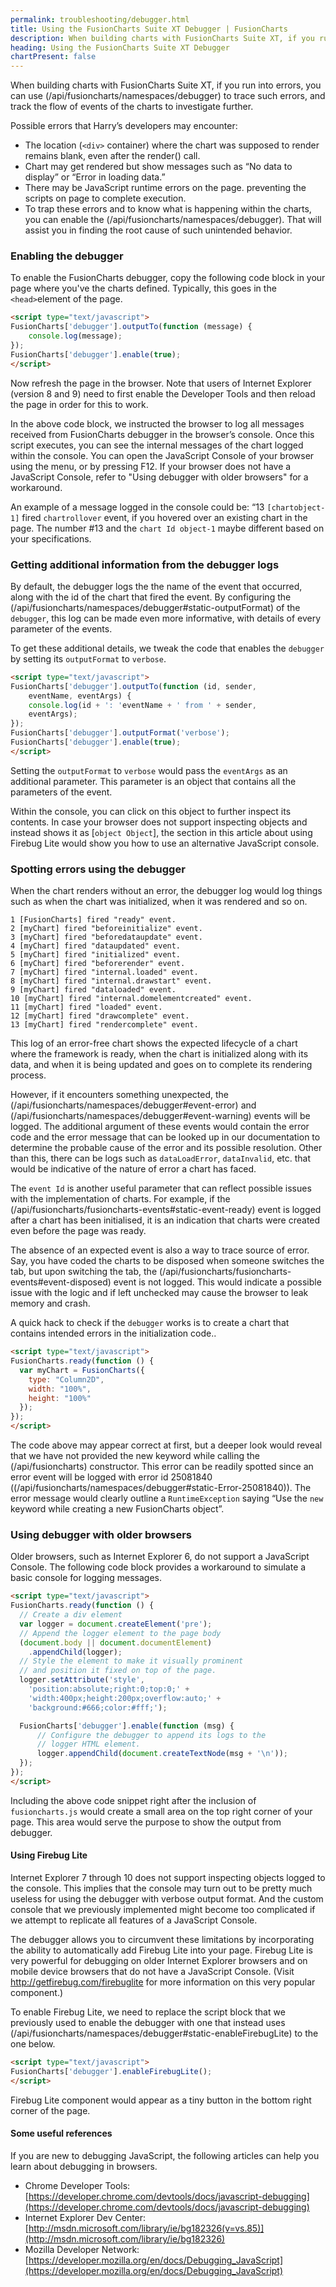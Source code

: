 ```yaml
---
permalink: troubleshooting/debugger.html
title: Using the FusionCharts Suite XT Debugger | FusionCharts
description: When building charts with FusionCharts Suite XT, if you run into errors, you can use our troubleshooting to trace such errors
heading: Using the FusionCharts Suite XT Debugger
chartPresent: false
---
```



When building charts with FusionCharts Suite XT, if you run into errors, you can use (/api/fusioncharts/namespaces/debugger) to trace such errors, and track the flow of events of the charts to investigate further.

Possible errors that Harry’s developers may encounter:

  * The location (`<div>` container) where the chart was supposed to render remains blank, even after the render() call.
  * Chart may get rendered but show messages such as “No data to display” or “Error in loading data.”
  * There may be JavaScript runtime errors on the page. preventing the scripts on page to complete execution.
  * To trap these errors and to know what is happening within the charts, you can enable the (/api/fusioncharts/namespaces/debugger). That will assist you in finding the root cause of such unintended behavior.

### Enabling the debugger

To enable the FusionCharts debugger, copy the following code block in your page where you've the charts defined. Typically, this goes in the `<head>`element of the page.

```html
<script type="text/javascript">
FusionCharts['debugger'].outputTo(function (message) {
    console.log(message);
});
FusionCharts['debugger'].enable(true);
</script>
```

Now refresh the page in the browser. Note that users of Internet Explorer (version 8 and 9) need to  first enable the Developer Tools and then reload the page in order for this to work.

In the above code block, we instructed the browser to log all messages received from FusionCharts debugger in the browser’s console. Once this script executes, you can see the internal messages of the chart logged within the console. You can open the JavaScript Console of your browser using the menu, or by pressing F12. If your browser does not have a JavaScript Console, refer to "Using debugger with older browsers" for a workaround.

An example of a message logged in the console could be: “13 `[chartobject-1]` fired `chartrollover` event, if you hovered over an existing chart in the page. The number #13 and the `chart Id object-1` maybe different based on your specifications.


### Getting additional information from the debugger logs

By default, the debugger logs the the name of the event that occurred, along with the id of the chart that fired the event. By configuring the (/api/fusioncharts/namespaces/debugger#static-outputFormat) of the `debugger`, this log can be made even more informative, with details of every parameter of the events.

To get these additional details, we tweak the code that enables the `debugger` by setting its `outputFormat` to `verbose`.

```html
<script type="text/javascript">
FusionCharts['debugger'].outputTo(function (id, sender,
    eventName, eventArgs) {
    console.log(id + ': 'eventName + ' from ' + sender,
    eventArgs);
});
FusionCharts['debugger'].outputFormat('verbose');
FusionCharts['debugger'].enable(true);
</script>
```

Setting the `outputFormat` to `verbose` would pass the `eventArgs` as an additional parameter. This parameter is an object that contains all the parameters of the event.

Within the console, you can click on this object to further inspect its contents. In case your browser does not support inspecting objects and instead shows it as [`object Object`], the section in this article about using Firebug Lite would show you how to use an alternative JavaScript console.

### Spotting errors using the debugger

When the chart renders without an error, the debugger log would log things such as when the chart was initialized, when it was rendered and so on.

```
1 [FusionCharts] fired "ready" event.
2 [myChart] fired "beforeinitialize" event.
3 [myChart] fired "beforedataupdate" event.
4 [myChart] fired "dataupdated" event.
5 [myChart] fired "initialized" event.
6 [myChart] fired "beforerender" event.
7 [myChart] fired "internal.loaded" event.
8 [myChart] fired "internal.drawstart" event.
9 [myChart] fired "dataloaded" event.
10 [myChart] fired "internal.domelementcreated" event.
11 [myChart] fired "loaded" event.
12 [myChart] fired "drawcomplete" event.
13 [myChart] fired "rendercomplete" event.
```

This log of an error-free chart shows the expected lifecycle of a chart where the framework is ready, when the chart is initialized along with its data, and when it is being updated and goes on to complete its rendering process.

However, if it encounters something unexpected, the (/api/fusioncharts/namespaces/debugger#event-error) and (/api/fusioncharts/namespaces/debugger#event-warning) events will be logged. The additional argument of these events would contain the error code and the error message that can be looked up in our documentation to determine the probable cause of the error and its possible resolution. Other than this, there can be logs such as `dataLoadError`, `dataInvalid`, etc. that would be indicative of the nature of error a chart has faced.

The `event Id` is another useful parameter that can reflect possible issues with the implementation of charts. For example, if the (/api/fusioncharts/fusioncharts-events#static-event-ready) event is logged after a chart has been initialised, it is an indication that charts were created even before the page was ready.

The absence of an expected event is also a way to trace source of error. Say, you have coded the charts to be disposed when someone switches the tab, but upon switching the tab, the (/api/fusioncharts/fusioncharts-events#event-disposed) event is not logged. This would indicate a possible issue with the logic and if left unchecked may cause the browser to leak memory and crash.

A quick hack to check if the `debugger` works is to create a chart that contains intended errors in the initialization code..

```html
<script type="text/javascript">
FusionCharts.ready(function () {
  var myChart = FusionCharts({
    type: "Column2D",
    width: "100%",
    height: "100%"
  });
});
</script>
```

The code above may appear correct at first, but a deeper look would reveal that we have not provided the new keyword while calling the (/api/fusioncharts) constructor. This error can be readily spotted since an error event will be logged with error id 25081840 ((/api/fusioncharts/namespaces/debugger#static-Error-25081840)). The error message would clearly outline a `RuntimeException` saying “Use the `new` keyword while creating a new FusionCharts object”.


### Using debugger with older browsers

Older browsers, such as Internet Explorer 6, do not support a JavaScript Console. The following code block provides a workaround to simulate a basic console for logging messages.

```html
<script type="text/javascript">
FusionCharts.ready(function () {
  // Create a div element
  var logger = document.createElement('pre');
  // Append the logger element to the page body
  (document.body || document.documentElement)
    .appendChild(logger);
  // Style the element to make it visually prominent
  // and position it fixed on top of the page.
  logger.setAttribute('style',
    'position:absolute;right:0;top:0;' +
    'width:400px;height:200px;overflow:auto;' +
    'background:#666;color:#fff;');

  FusionCharts['debugger'].enable(function (msg) {
      // Configure the debugger to append its logs to the
      // logger HTML element.
      logger.appendChild(document.createTextNode(msg + '\n'));
  });
});
</script>
```

Including the above code snippet right after the inclusion of `fusioncharts.js` would create a small area on the top right corner of your page. This area would serve the purpose to show the output from debugger.

#### Using Firebug Lite

Internet Explorer 7 through 10 does not support inspecting objects logged to the console. This implies that the console may turn out to be pretty much useless for using the debugger with verbose output format. And the custom console that we previously implemented might become too complicated if we attempt to replicate all features of a JavaScript Console.

The debugger allows you to circumvent these limitations by incorporating the ability to automatically add Firebug Lite into your page. Firebug Lite is very powerful for debugging on older Internet Explorer browsers and on mobile device browsers that do not have a JavaScript Console. (Visit http://getfirebug.com/firebuglite for more information on this very popular component.)

To enable Firebug Lite, we need to replace the script block that we previously used to enable the debugger with one that instead uses (/api/fusioncharts/namespaces/debugger#static-enableFirebugLite) to the one below.

```html
<script type="text/javascript">
FusionCharts['debugger'].enableFirebugLite();
</script>
```

Firebug Lite component would appear as a tiny button in the bottom right corner of the page.

#### Some useful references

If you are new to debugging JavaScript, the following articles can help you learn about debugging in browsers.

  * Chrome Developer Tools: [https://developer.chrome.com/devtools/docs/javascript-debugging](https://developer.chrome.com/devtools/docs/javascript-debugging)
  * Internet Explorer Dev Center: [http://msdn.microsoft.com/library/ie/bg182326(v=vs.85)](http://msdn.microsoft.com/library/ie/bg182326)
  * Mozilla Developer Network: [https://developer.mozilla.org/en/docs/Debugging_JavaScript](https://developer.mozilla.org/en/docs/Debugging_JavaScript)
